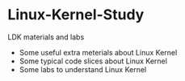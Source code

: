 # Linux-Kernel-Study
LDK materials and labs

- Some useful extra meterials about Linux Kernel
- Some typical code slices about Linux Kernel
- Some labs to understand Linux Kernel
